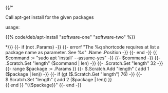 {{/*

Call apt-get install for the given packages

usage:

{{% code/deb/apt-install "software-one" "software-two" %}}

*/}}
{{- if (not .Params) -}}
  {{-
    errorf
    "The %q shortcode requires at list a package name as parameter. See %s"
    .Name .Position
  -}}
{{- end -}}
{{ $command := "sudo apt 'install' --assume-yes" -}}
{{- $command -}}
{{- .Scratch.Set "length" ($command | len) -}}
{{- .Scratch.Set "length" 32 -}}
{{- range $package := .Params }}
{{- $.Scratch.Add "length" ( add 1 ($package | len)) -}}
{{- if (gt ($.Scratch.Get "length") 76) -}}
{{- $.Scratch.Set "length" ( add 2 ($package | len)) }} \
 {{ end }} "{{$package}}"
{{- end -}}
